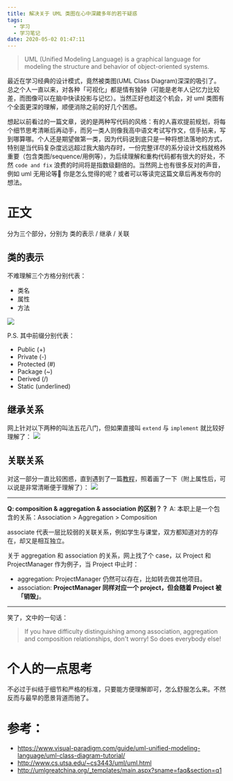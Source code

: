 ```yaml
---
title: 解决关于 UML 类图在心中深藏多年的若干疑惑
tags:
  - 学习
  - 学习笔记
date: 2020-05-02 01:47:11
---
```



> UML (Unified Modeling Language) is a graphical language for modeling the structure and behavior of object-oriented systems.

最近在学习经典的设计模式，竟然被类图(UML Class Diagram)深深的吸引了。总之个人一直以来，对各种「可视化」都是情有独钟（可能是老年人记忆力比较差，而图像可以在脑中快读投影与记忆）。当然正好也趁这个机会，对 uml 类图有个全面更深的理解，顺便消除之前的好几个困惑。

想起以前看过的一篇文章，说的是两种写代码的风格：有的人喜欢提前规划，将每个细节思考清晰后再动手，而另一类人则像我高中语文考试写作文，信手拈来，写到哪算哪。个人还是期望做第一类，因为代码说到底只是一种将想法落地的方式，特别是当代码复杂度远远超过我大脑内存时，一份完整详尽的系分设计文档就格外重要（包含类图/sequence/用例等），为后续理解和重构代码都有很大的好处，不然 `code and fix` 浪费的时间将是指数级翻倍的。当然网上也有很多反对的声音，例如 uml 无用论等🤔 你是怎么觉得的呢？或者可以等读完这篇文章后再发布你的想法。

<!--more-->

# 正文
分为三个部分，分别为 类的表示 / 继承 / 关联

## 类的表示
不难理解三个方格分别代表：

- 类名
- 属性
- 方法

![](/images/blog/200104_japan_travel/15883547566041.jpg)

P.S. 其中前缀分别代表：

* Public (+)
* Private (-)
* Protected (#)
* Package (~)
* Derived (/)
* Static (underlined)

## 继承关系
网上针对以下两种的叫法五花八门，但如果直接叫 `extend` 与 `implement` 就比较好理解了：
![](/images/blog/200104_japan_travel/15883538437292.jpg)

## 关联关系
对这一部分一直比较困惑，直到遇到了一篇[教程](http://www.cs.utsa.edu/~cs3443/uml/uml.html)，照着画了一下（附上属性后，可以说是非常清晰便于理解了）：
![](/images/blog/200104_japan_travel/15883538015869.jpg)

---

**Q: composition & aggregation & association 的区别？？**
A: 本职上是一个包含的关系：Association > Aggregation > Composition

associate 代表一层比较弱的关联关系，例如学生与课堂，双方都知道对方的存在，却又是相互独立。

关于 aggregation 和 association 的关系，网上找了个 case，以 Project 和 ProjectManager 作为例子，当 Project 中止时：
- aggregation: ProjectManager 仍然可以存在，比如转去做其他项目。
- association: **ProjectManager 同样对应一个 project，但会随着 Project 被「销毁」**。

---

笑了，文中的一句话：
> If you have difficulty distinguishing among association, aggregation and composition relationships, don't worry! So does everybody else!

# 个人的一点思考
不必过于纠结于细节和严格的标准，只要能方便理解即可，怎么舒服怎么来。不然反而与最早的愿景背道而驰了。 

# 参考：
- https://www.visual-paradigm.com/guide/uml-unified-modeling-language/uml-class-diagram-tutorial/
- http://www.cs.utsa.edu/~cs3443/uml/uml.html
- http://umlgreatchina.org/_templates/main.aspx?sname=faq&section=q1


